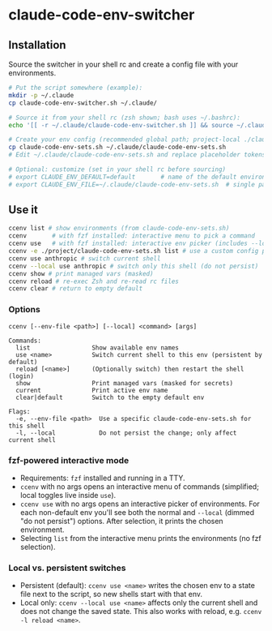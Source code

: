 # claude-code-env-switcher

## Installation

Source the switcher in your shell rc and create a config file with your environments.

```bash
# Put the script somewhere (example):
mkdir -p ~/.claude
cp claude-code-env-switcher.sh ~/.claude/

# Source it from your shell rc (zsh shown; bash uses ~/.bashrc):
echo '[[ -r ~/.claude/claude-code-env-switcher.sh ]] && source ~/.claude/claude-code-env-switcher.sh' >> ~/.zshrc

# Create your env config (recommended global path; project-local ./claude-code-env-sets.sh also works):
cp claude-code-env-sets.sh ~/.claude/claude-code-env-sets.sh
# Edit ~/.claude/claude-code-env-sets.sh and replace placeholder tokens/URLs

# Optional: customize (set in your shell rc before sourcing)
# export CLAUDE_ENV_DEFAULT=default       # name of the default environment
# export CLAUDE_ENV_FILE=~/.claude/claude-code-env-sets.sh  # single path override
```

## Use it

```bash
ccenv list # show environments (from claude-code-env-sets.sh)
ccenv       # with fzf installed: interactive menu to pick a command
ccenv use   # with fzf installed: interactive env picker (includes --local)
ccenv -e ./project/claude-code-env-sets.sh list # use a custom config path just for this shell
ccenv use anthropic # switch current shell
ccenv --local use anthropic # switch only this shell (do not persist)
ccenv show # print managed vars (masked)
ccenv reload # re-exec Zsh and re-read rc files
ccenv clear # return to empty default
```

### Options

```text
ccenv [--env-file <path>] [--local] <command> [args]

Commands:
  list                 Show available env names
  use <name>           Switch current shell to this env (persistent by default)
  reload [<name>]      (Optionally switch) then restart the shell (login)
  show                 Print managed vars (masked for secrets)
  current              Print active env name
  clear|default        Switch to the empty default env

Flags:
  -e, --env-file <path>  Use a specific claude-code-env-sets.sh for this shell
  -l, --local            Do not persist the change; only affect current shell
```

### fzf-powered interactive mode

- Requirements: `fzf` installed and running in a TTY.
- `ccenv` with no args opens an interactive menu of commands (simplified; local toggles live inside `use`).
- `ccenv use` with no args opens an interactive picker of environments. For each non-default env you'll see both the normal and `--local` (dimmed "do not persist") options. After selection, it prints the chosen environment.
- Selecting `list` from the interactive menu prints the environments (no fzf selection).

### Local vs. persistent switches

- Persistent (default): `ccenv use <name>` writes the chosen env to a state file next to the script, so new shells start with that env.
- Local only: `ccenv --local use <name>` affects only the current shell and does not change the saved state. This also works with reload, e.g. `ccenv -l reload <name>`.
